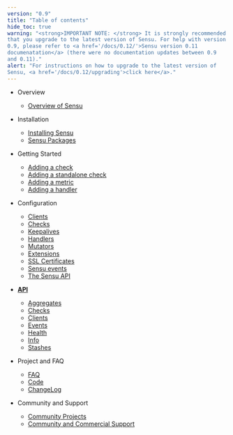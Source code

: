 ```yaml
---
version: "0.9"
title: "Table of contents"
hide_toc: true
warning: "<strong>IMPORTANT NOTE: </strong> It is strongly recommended
that you upgrade to the latest version of Sensu. For help with version
0.9, please refer to <a href='/docs/0.12/'>Sensu version 0.11
documenatation</a> (there were no documentation updates between 0.9
and 0.11)."
alert: "For instructions on how to upgrade to the latest version of
Sensu, <a href='/docs/0.12/upgrading'>click here</a>."
---
```


* Overview
  * [Overview of Sensu](/docs/0.11/overview)

* Installation
  * [Installing Sensu](/docs/0.11/installing_sensu)
  * [Sensu Packages](/docs/0.11/packages)

* Getting Started
  * [Adding a check](/docs/0.11/adding_a_check)
  * [Adding a standalone check](/docs/0.11/adding_a_standalone_check)
  * [Adding a metric](/docs/0.11/adding_a_metric)
  * [Adding a handler](/docs/0.11/adding_a_handler)

* Configuration
  * [Clients](/docs/0.11/clients)
  * [Checks](/docs/0.11/checks)
  * [Keepalives](/docs/0.11/keepalives)
  * [Handlers](/docs/0.11/handlers)
  * [Mutators](/docs/0.11/mutators)
  * [Extensions](/docs/0.11/extensions)
  * [SSL Certificates](/docs/0.11/ssl)
  * [Sensu events](/docs/0.11/events)
  * [The Sensu API](/docs/0.11/api)

* **[API](/docs/0.11/api)**
  * [Aggregates](/docs/0.11/api-aggregates)
  * [Checks](/docs/0.11/api-checks)
  * [Clients](/docs/0.11/api-checks)
  * [Events](/docs/0.11/api-events)
  * [Health](/docs/0.11/api-health)
  * [Info](/docs/0.11/api-info)
  * [Stashes](/docs/0.11/api-stashes)

* Project and FAQ
  * [FAQ](/docs/0.11/faq)
  * [Code](/docs/0.11/https://github.com/sensu/sensu)
  * [ChangeLog](/docs/0.11/https://github.com/sensu/sensu/blob/master/CHANGELOG.md)

* Community and Support
  * [Community Projects](/docs/0.11/community)
  * [Community and Commercial Support](/docs/0.11//support/)
